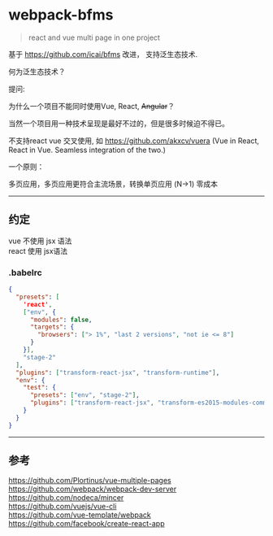 # webpack-bfms

> react and vue multi page in one project



基于 https://github.com/icai/bfms 改进，
支持泛生态技术.

何为泛生态技术？

提问:

为什么一个项目不能同时使用Vue, React, ~~Angular~~？

当然一个项目用一种技术呈现是最好不过的，但是很多时候迫不得已。


不支持react vue 交叉使用, 如
https://github.com/akxcv/vuera (Vue in React, React in Vue. Seamless integration of the two.)

 

一个原则：

多页应用，多页应用更符合主流场景，转换单页应用 (N->1) 零成本


----

## 约定 


vue 不使用 jsx 语法  
react 使用 jsx语法

### .babelrc

```json
{
  "presets": [
    'react',
    ["env", {
      "modules": false,
      "targets": {
        "browsers": ["> 1%", "last 2 versions", "not ie <= 8"]
      }
    }],
    "stage-2"
  ],
  "plugins": ["transform-react-jsx", "transform-runtime"],
  "env": {
    "test": {
      "presets": ["env", "stage-2"],
      "plugins": ["transform-react-jsx", "transform-es2015-modules-commonjs", "dynamic-import-node"]
    }
  }
}

```




----


## 参考

https://github.com/Plortinus/vue-multiple-pages   
https://github.com/webpack/webpack-dev-server   
https://github.com/nodeca/mincer   
https://github.com/vuejs/vue-cli   
https://github.com/vue-template/webpack   
https://github.com/facebook/create-react-app















